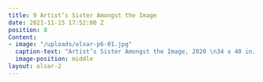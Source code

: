 ```yaml
---
title: 9 Artist’s Sister Amongst the Image
date: 2021-11-15 17:52:00 Z
position: 8
Content:
- image: "/uploads/olsar-p6-01.jpg"
  caption-text: "Artist’s Sister Amongst the Image, 2020 \n34 x 40 in. (86cm x 106cm)"
  image-position: middle
layout: olsar-2
---
```


